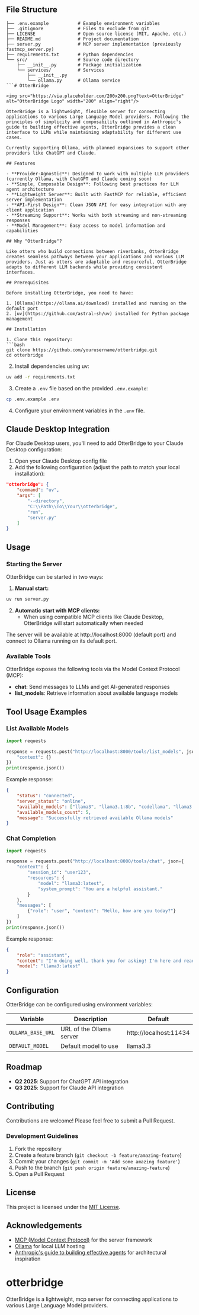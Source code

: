 ## File Structure

```
├── .env.example           # Example environment variables
├── .gitignore             # Files to exclude from git
├── LICENSE                # Open source license (MIT, Apache, etc.)
├── README.md              # Project documentation
├── server.py              # MCP server implementation (previously fastmcp_server.py)
├── requirements.txt       # Python dependencies
└── src/                   # Source code directory
    ├── __init__.py        # Package initialization
    └── services/          # Services
        ├── __init__.py
        └── ollama.py      # Ollama service
```# OtterBridge

<img src="https://via.placeholder.com/200x200.png?text=OtterBridge" alt="OtterBridge Logo" width="200" align="right"/>

OtterBridge is a lightweight, flexible server for connecting applications to various Large Language Model providers. Following the principles of simplicity and composability outlined in Anthropic's guide to building effective agents, OtterBridge provides a clean interface to LLMs while maintaining adaptability for different use cases.

Currently supporting Ollama, with planned expansions to support other providers like ChatGPT and Claude.

## Features

- **Provider-Agnostic**: Designed to work with multiple LLM providers (currently Ollama, with ChatGPT and Claude coming soon)
- **Simple, Composable Design**: Following best practices for LLM agent architecture
- **Lightweight Server**: Built with FastMCP for reliable, efficient server implementation
- **API-First Design**: Clean JSON API for easy integration with any client application
- **Streaming Support**: Works with both streaming and non-streaming responses
- **Model Management**: Easy access to model information and capabilities

## Why "OtterBridge"?

Like otters who build connections between riverbanks, OtterBridge creates seamless pathways between your applications and various LLM providers. Just as otters are adaptable and resourceful, OtterBridge adapts to different LLM backends while providing consistent interfaces.

## Prerequisites

Before installing OtterBridge, you need to have:

1. [Ollama](https://ollama.ai/download) installed and running on the default port
2. [uv](https://github.com/astral-sh/uv) installed for Python package management

## Installation

1. Clone this repository:
```bash
git clone https://github.com/yourusername/otterbridge.git
cd otterbridge
```

2. Install dependencies using uv:
```bash
uv add -r requirements.txt
```

3. Create a `.env` file based on the provided `.env.example`:
```bash
cp .env.example .env
```

4. Configure your environment variables in the `.env` file.

## Claude Desktop Integration

For Claude Desktop users, you'll need to add OtterBridge to your Claude Desktop configuration:

1. Open your Claude Desktop config file
2. Add the following configuration (adjust the path to match your local installation):

```json
"otterbridge": {
    "command": "uv",
    "args": [
        "--directory",
        "C:\\Path\\To\\Your\\otterbridge",
        "run",
        "server.py"
    ]
}
```

## Usage

### Starting the Server

OtterBridge can be started in two ways:

1. **Manual start:**
```bash
uv run server.py
```

2. **Automatic start with MCP clients:** 
   - When using compatible MCP clients like Claude Desktop, OtterBridge will start automatically when needed

The server will be available at http://localhost:8000 (default port) and connect to Ollama running on its default port.

### Available Tools

OtterBridge exposes the following tools via the Model Context Protocol (MCP):

- **chat**: Send messages to LLMs and get AI-generated responses
- **list_models**: Retrieve information about available language models

## Tool Usage Examples

### List Available Models

```python
import requests

response = requests.post("http://localhost:8000/tools/list_models", json={
    "context": {}
})
print(response.json())
```

Example response:
```json
{
    "status": "connected",
    "server_status": "online",
    "available_models": ["llama3", "llama3.1:8b", "codellama", "llama3.3", "qwen2.5"],
    "available_models_count": 5,
    "message": "Successfully retrieved available Ollama models"
}
```

### Chat Completion

```python
import requests

response = requests.post("http://localhost:8000/tools/chat", json={
    "context": {
        "session_id": "user123",
        "resources": {
            "model": "llama3:latest", 
            "system_prompt": "You are a helpful assistant."
        }
    },
    "messages": [
        {"role": "user", "content": "Hello, how are you today?"}
    ]
})
print(response.json())
```

Example response:
```json
{
    "role": "assistant",
    "content": "I'm doing well, thank you for asking! I'm here and ready to help you with any questions or tasks you might have. How can I assist you today?",
    "model": "llama3:latest"
}
```

## Configuration

OtterBridge can be configured using environment variables:

| Variable | Description | Default |
|----------|-------------|---------|
| `OLLAMA_BASE_URL` | URL of the Ollama server | http://localhost:11434 |
| `DEFAULT_MODEL` | Default model to use | llama3.3 |

## Roadmap

- **Q2 2025**: Support for ChatGPT API integration
- **Q3 2025**: Support for Claude API integration

## Contributing

Contributions are welcome! Please feel free to submit a Pull Request.

### Development Guidelines

1. Fork the repository
2. Create a feature branch (`git checkout -b feature/amazing-feature`)
3. Commit your changes (`git commit -m 'Add some amazing feature'`)
4. Push to the branch (`git push origin feature/amazing-feature`)
5. Open a Pull Request

## License

This project is licensed under the [MIT License](LICENSE).

## Acknowledgements

- [MCP (Model Context Protocol)](https://github.com/modelcontextprotocol) for the server framework
- [Ollama](https://github.com/ollama/ollama) for local LLM hosting
- [Anthropic's guide to building effective agents](https://www.anthropic.com/engineering/building-effective-agents) for architectural inspiration
# otterbridge
OtterBridge is a lightweight, mcp server for connecting applications to various Large Language Model providers.
